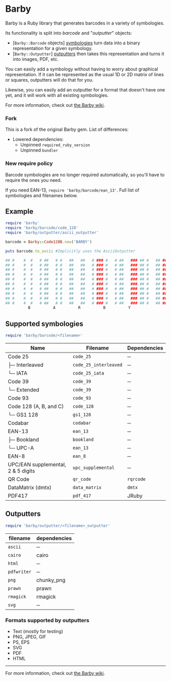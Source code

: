 # Barby
Barby is a Ruby library that generates barcodes in a variety of symbologies.

Its functionality is split into _barcode_ and "_outputter_" objects:
  * [`Barby::Barcode` objects] [symbologies] turn data into a binary representation for a given symbology.
  * [`Barby::Outputter`] [outputters] then takes this representation and turns it into images, PDF, etc.

You can easily add a symbology without having to worry about graphical
representation. If it can be represented as the usual 1D or 2D matrix of
lines or squares, outputters will do that for you.

Likewise, you can easily add an outputter for a format that doesn't have one
yet, and it will work with all existing symbologies.

For more information, check out [the Barby wiki][wiki].

### Fork

This is a fork of the original Barby gem. 
List of differences:

- Lowered dependencies:
  - Unpinned `required_ruby_version`
  - Unpinned `bundler`

### New require policy

Barcode symbologies are no longer required automatically, so you'll have to
require the ones you need.

If you need EAN-13, `require 'barby/barcode/ean_13'`. Full list of symbologies and filenames below.

## Example

```ruby
require 'barby'
require 'barby/barcode/code_128'
require 'barby/outputter/ascii_outputter'

barcode = Barby::Code128B.new('BARBY')

puts barcode.to_ascii #Implicitly uses the AsciiOutputter

## #    #  #   # ##   # #   ##   ##   # ### #   # ##   ### ## #   ## ### ### ##   ### # ##
## #    #  #   # ##   # #   ##   ##   # ### #   # ##   ### ## #   ## ### ### ##   ### # ##
## #    #  #   # ##   # #   ##   ##   # ### #   # ##   ### ## #   ## ### ### ##   ### # ##
## #    #  #   # ##   # #   ##   ##   # ### #   # ##   ### ## #   ## ### ### ##   ### # ##
## #    #  #   # ##   # #   ##   ##   # ### #   # ##   ### ## #   ## ### ### ##   ### # ##
## #    #  #   # ##   # #   ##   ##   # ### #   # ##   ### ## #   ## ### ### ##   ### # ##
## #    #  #   # ##   # #   ##   ##   # ### #   # ##   ### ## #   ## ### ### ##   ### # ##
## #    #  #   # ##   # #   ##   ##   # ### #   # ##   ### ## #   ## ### ### ##   ### # ##
## #    #  #   # ##   # #   ##   ##   # ### #   # ##   ### ## #   ## ### ### ##   ### # ##
## #    #  #   # ##   # #   ##   ##   # ### #   # ##   ### ## #   ## ### ### ##   ### # ##
          B          A          R          B          Y
```

## Supported symbologies

```ruby
require 'barby/barcode/<filename>'
```

| Name                                | Filename              | Dependencies                       |
| ----------------------------------- | --------------------- | ---------------------------------- |
| Code 25                             | `code_25`             | ─                                  |
| ├─ Interleaved                      | `code_25_interleaved` | ─                                  |
| └─ IATA                             | `code_25_iata`        | ─                                  |
| Code 39                             | `code_39`             | ─                                  |
| └─ Extended                         | `code_39`             | ─                                  |
| Code 93                             | `code_93`             | ─                                  |
| Code 128 (A, B, and C)              | `code_128`            | ─                                  |
| └─ GS1 128                          | `gs1_128`             | ─                                  |
| Codabar                             | `codabar`             | ─                                  |
| EAN-13                              | `ean_13`              | ─                                  |
| ├─ Bookland                         | `bookland`            | ─                                  |
| └─ UPC-A                            | `ean_13`              | ─                                  |
| EAN-8                               | `ean_8`               | ─                                  |
| UPC/EAN supplemental, 2 & 5 digits  | `upc_supplemental`    | ─                                  |
| QR Code                             | `qr_code`             | `rqrcode`                          |
| DataMatrix (dmtx)                   | `data_matrix`         | `dmtx`                             |
| PDF417                              | `pdf_417`             | JRuby                              |


## Outputters

```ruby
require 'barby/outputter/<filename>_outputter'
```

| filename    | dependencies  |
| ----------- | ------------- |
| `ascii`     | ─             |
| `cairo`     | cairo         |
| `html`      | ─             |
| `pdfwriter` | ─             |
| `png`       | chunky_png    |
| `prawn`     | prawn         |
| `rmagick`   | rmagick       |
| `svg`       | ─             |

### Formats supported by outputters

* Text (mostly for testing)
* PNG, JPEG, GIF
* PS, EPS
* SVG
* PDF
* HTML

---

For more information, check out [the Barby wiki][wiki].


  [wiki]: https://github.com/toretore/barby/wiki
  [symbologies]: https://github.com/toretore/barby/wiki/Symbologies
  [outputters]: https://github.com/toretore/barby/wiki/Outputters
